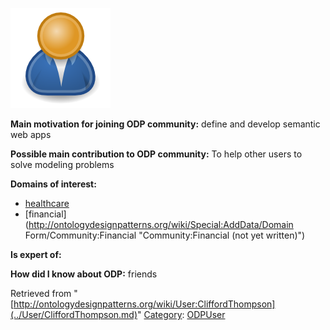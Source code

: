 [![Image:ODPUser.png](../images/a/a6/ODPUser.png)](../Image/ODPUser.png.md "Image:ODPUser.png")




  





__Main motivation for joining ODP community:__ define and develop semantic web apps


__Possible main contribution to ODP community:__ To help other users to solve modeling problems


__Domains of interest:__



* [healthcare](../Community/Healthcare.md "Community:Healthcare")
* [financial](http://ontologydesignpatterns.org/wiki/Special:AddData/Domain Form/Community:Financial "Community:Financial (not yet written)")


__Is expert of:__


  

__How did I know about ODP:__ friends






Retrieved from "[http://ontologydesignpatterns.org/wiki/User:CliffordThompson](../User/CliffordThompson.md)"
 [Category](http://ontologydesignpatterns.org/wiki/Special:Categories "Special:Categories"): [ODPUser](../Category/ODPUser.md "Category:ODPUser")